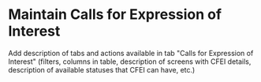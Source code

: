 # Maintain Calls for Expression of Interest

Add description of tabs and actions available in tab "Calls for Expression of Interest" \(filters, columns in table, description of screens with CFEI details, description of available statuses that CFEI can have, etc.\)

